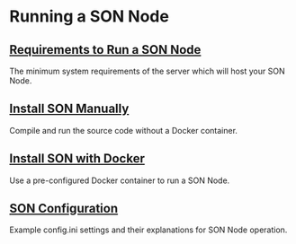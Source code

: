 # Running a SON Node

## [Requirements to Run a SON Node](requirements.md)

The minimum system requirements of the server which will host your SON Node.

## [Install SON Manually](manual-install.md)

Compile and run the source code without a Docker container.

## [Install SON with Docker](docker-install.md)

Use a pre-configured Docker container to run a SON Node.

## [SON Configuration](son-configuration.md)

Example config.ini settings and their explanations for SON Node operation.
